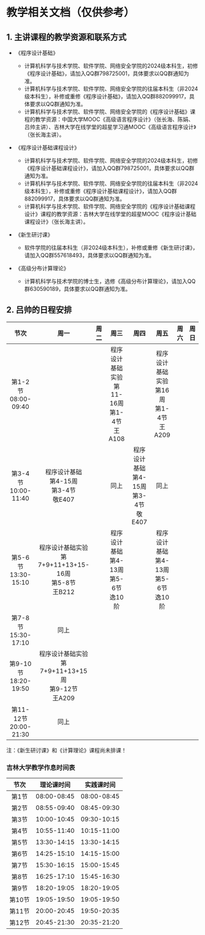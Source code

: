 # 教学相关文档（仅供参考）

## 1. 主讲课程的教学资源和联系方式

+ 《程序设计基础》
  + 计算机科学与技术学院、软件学院、网络安全学院的2024级本科生，初修《程序设计基础》，请加入QQ群798725001，具体要求以QQ群通知为准。
  + 计算机科学与技术学院、软件学院、网络安全学院的往届本科生（非2024级本科生），补修或重修《程序设计基础》，请加入QQ群882099917，具体要求以QQ群通知为准。
  + 计算机科学与技术学院、软件学院、网络安全学院的《程序设计基础》课程的教学资源：中国大学MOOC《高级语言程序设计》（张长海、陈娟、吕帅主讲）、吉林大学在线学堂的超星学习通MOOC《高级语言程序设计》（张长海主讲）。

+ 《程序设计基础课程设计》
  + 计算机科学与技术学院、软件学院、网络安全学院的2024级本科生，初修《程序设计基础课程设计》，请加入QQ群798725001，具体要求以QQ群通知为准。
  + 计算机科学与技术学院、软件学院、网络安全学院的往届本科生（非2024级本科生），补修或重修《程序设计基础课程设计》，请加入QQ群882099917，具体要求以QQ群通知为准。
  + 计算机科学与技术学院、软件学院、网络安全学院的《程序设计基础课程设计》课程的教学资源：吉林大学在线学堂的超星MOOC《程序设计基础课程设计》（张长海主讲）。

+ 《新生研讨课》
  + 软件学院的往届本科生（非2024级本科生），补修或重修《新生研讨课》，请加入QQ群557618493，具体要求以QQ群通知为准。
 
+ 《高级分布计算理论》
  + 计算机科学与技术学院的博士生，选修《高级分布计算理论》，请加入QQ群630590189，具体要求以QQ群通知为准。

## 2. 吕帅的日程安排

节次|周一|周二|周三|周四|周五|周六|周日
:-:|:-:|:-:|:-:|:-:|:-:|:-:|:-:
第1-2节<BR>08:00-09:40|||程序设计基础实验<BR>第11-16周<BR>第1-4节<BR>王A108||程序设计基础实验<BR>第16周<BR>第1-4节<BR>王A209||
第3-4节<BR>10:00-11:40|程序设计基础<BR>第4-15周<BR>第3-4节<BR>敬E407||同上|程序设计基础<BR>第4-15周<BR>第3-4节<BR>敬E407|同上||
第5-6节<BR>13:30-15:10|程序设计基础实验<BR>第7+9+11+13+15-16周<BR>第5-8节<BR>王B212||程序设计基础<BR>第4-13周<BR>第5-6节<BR>逸10阶||程序设计基础<BR>第4-13周<BR>第5-6节<BR>逸10阶||
第7-8节<BR>15:30-17:10|同上||||||
第9-10节<BR>18:20-19:50|程序设计基础实验<BR>第7+9+11+13+15周<BR>第9-12节<BR>王A209||||||
第11-12节<BR>20:00-21:30|同上||||||

注：《新生研讨课》和《计算理论》课程尚未排课！

### 吉林大学教学作息时间表

节次|理论课时间|实践课时间
:-:|:-:|:-:
第1节|08:00-08:45|08:00-08:45
第2节|08:55-09:40|08:45-09:30
第3节|10:00-10:45|09:30-10:15
第4节|10:55-11:40|10:15-11:00
第5节|13:30-14:15|13:30-14:15
第6节|14:25-15:10|14:15-15:00
第7节|15:30-16:15|15:00-15:45
第8节|16:25-17:10|15:45-16:30
第9节|18:20-19:05|18:20-19:05
第10节|19:05-19:50|19:05-19:50
第11节|20:00-20:45|19:50-20:35
第12节|20:45-21:30|20:35-21:20
